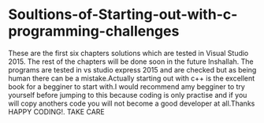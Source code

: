 # Soultions-of-Starting-out-with-c-programming-challenges
These are the first six chapters solutions which are tested in Visual Studio 2015.
The rest of the chapters will be done soon in the future Inshallah.
The programs are tested in vs studio express 2015 and are checked but as being human there can be a
mistake.Actually starting out with c++ is the excellent book for a begginer to start with.I would
recommend amy begginer to try yourself before jumping to this because coding is only 
practise and if you will copy anothers code you will not become a good developer at all.Thanks
HAPPY CODING!. TAKE CARE
